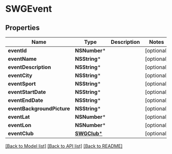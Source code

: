 # SWGEvent

## Properties
Name | Type | Description | Notes
------------ | ------------- | ------------- | -------------
**eventId** | **NSNumber*** |  | [optional] 
**eventName** | **NSString*** |  | [optional] 
**eventDescription** | **NSString*** |  | [optional] 
**eventCity** | **NSString*** |  | [optional] 
**eventSport** | **NSString*** |  | [optional] 
**eventStartDate** | **NSString*** |  | [optional] 
**eventEndDate** | **NSString*** |  | [optional] 
**eventBackgroundPicture** | **NSString*** |  | [optional] 
**eventLat** | **NSNumber*** |  | [optional] 
**eventLon** | **NSNumber*** |  | [optional] 
**eventClub** | [**SWGClub***](SWGClub.md) |  | [optional] 

[[Back to Model list]](../README.md#documentation-for-models) [[Back to API list]](../README.md#documentation-for-api-endpoints) [[Back to README]](../README.md)


